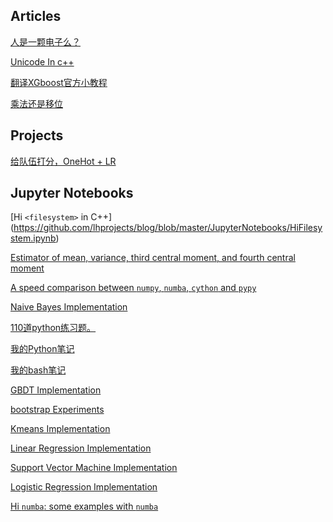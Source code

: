 ## Articles

[人是一颗电子么？](src/APersonAElectron.md)

[Unicode In c++](src/UnicodeInCpp.md)

[翻译XGboost官方小教程](src/XGBoostIntroduction.md)

[乘法还是移位](src/shift-or-multiply.md)

## Projects

[给队伍打分，OneHot + LR](https://github.com/lhprojects/TeamRank)

## Jupyter Notebooks

[Hi `<filesystem>` in C++]
(https://github.com/lhprojects/blog/blob/master/JupyterNotebooks/HiFilesystem.ipynb)

[Estimator of mean, variance, third central moment, and fourth central moment](https://github.com/lhprojects/blog/blob/master/JupyterNotebooks/MomentEstimator.ipynb)

[A speed comparison between `numpy`, `numba`, `cython` and `pypy`](https://github.com/lhprojects/blog/blob/master/JupyterNotebooks/ComparePythonAccLib.ipynb)

[Naive Bayes Implementation](https://github.com/lhprojects/blog/blob/master/src/NaiveBayes.ipynb)


[110道python练习题。](https://github.com/lhprojects/blog/blob/master/src/python110.ipynb)

[我的Python笔记](https://github.com/lhprojects/blog/blob/master/src/python_note.ipynb)

[我的bash笔记](https://github.com/lhprojects/blog/blob/master/src/bash_note.ipynb)

[GBDT Implementation](https://github.com/lhprojects/blog/blob/master/src/GBDT.ipynb)

[bootstrap Experiments](https://github.com/lhprojects/blog/blob/master/src/bootstrap.ipynb)

[Kmeans Implementation](https://github.com/lhprojects/blog/blob/master/src/kmeans.ipynb)

[Linear Regression Implementation](https://github.com/lhprojects/blog/blob/master/src/LinearRegression.ipynb)

[Support Vector Machine Implementation](https://github.com/lhprojects/blog/blob/master/src/SVM.ipynb)

[Logistic Regression Implementation](https://github.com/lhprojects/blog/blob/master/src/LogisticRegression.ipynb)

[Hi `numba`: some examples with `numba`](https://github.com/lhprojects/blog/blob/master/src/HiNumba.ipynb)



